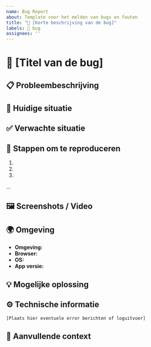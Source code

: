 ```yaml
---
name: Bug Report
about: Template voor het melden van bugs en fouten
title: "🐛 [Korte beschrijving van de bug]"
labels: 🐛 bug
assignees: ''
---
```


# 🐛 [Titel van de bug]

## 📋 Probleembeschrijving
<!-- Beschrijf duidelijk en beknopt wat het probleem is -->

## 🔄 Huidige situatie
<!-- Beschrijf het huidige (foutieve) gedrag -->

## ✅ Verwachte situatie
<!-- Beschrijf wat het verwachte correcte gedrag zou moeten zijn -->

## 👣 Stappen om te reproduceren
1. <!-- Stap 1 -->
2. <!-- Stap 2 -->
3. <!-- Stap 3 -->
...

## 🖼️ Screenshots / Video
<!-- Indien van toepassing, voeg screenshots of video toe die het probleem illustreren -->

## 🌍 Omgeving
<!-- Vul de relevante informatie in over de omgeving waarin de bug optreedt -->
- **Omgeving:** <!-- Development / Test / Acceptatie / Productie -->
- **Browser:** <!-- Chrome / Firefox / Safari / Edge / etc. + versie -->
- **OS:** <!-- Windows / Mac / Linux / iOS / Android / etc. + versie -->
- **App versie:** <!-- Versienummer of commit hash -->

## 💡 Mogelijke oplossing
<!-- Indien bekend, geef een suggestie voor hoe dit probleem opgelost zou kunnen worden -->

## ⚙️ Technische informatie
<!-- Voeg hier relevante technische details toe zoals logs, error messages, stack traces, etc. -->
```
[Plaats hier eventuele error berichten of loguitvoer]
```

## 📝 Aanvullende context
<!-- Voeg hier eventuele extra context toe die relevant kan zijn -->
